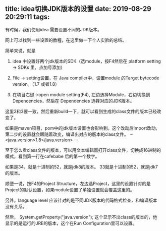 title: idea切换JDK版本的设置
date: 2019-08-29 20:29:11
tags:
---

有时候，我们使用idea 需要设置不同的JDK版本。

网上可以找到一些设置的教程，在这里做一下个人实验的总结。

简单来说，就是 

1. idea 中设置好两个jdk版本的SDK（选module，按F4然后在 platform setting -> SDKs 里，点加号添加）

2. File -> setting设置，在 Java compiler中，设置module 的Target bytecode version。（1.7 或者1.8）

3. 在项目右键->open module setting(F4), 左边选择Module，右边切换到 Depencencies，然后在 Dependencies 选择对应的JDK版本。

这里2和3要一致，然后重新build一下，就可以看到生成的class文件的版本已经改变了。

如果是maven项目，pom中的jdk版本设置也会影响到。这个改动后import改动，第二步的设置就会跟随着改变，编译出对应的版本的class文件。
···
<properties>
	<java.version>1.8</java.version>
<properties>
···


至于怎么看class文件的版本，可以用文本编辑器打开class文件，切换成16进制的模式，看到第一行在cafebabe 后的第一个数字。

如果是34，就是十进制的52，就是jdk8的版本。 33就是十进制的52，就是jdk7的版本。

顺便一说，按F4的Project Structure，左边选Project，这里的设置针对的是Project的默认设置，如果module设置了单独设置就会覆盖这里的。

另外，language level 应该针对的是不同JDK版本的代码格式检查，和编译版本没有关系。

然后， System.getProperty("java.version"); 这个显示不出class的版本的，他显示的是运行的JRE的版本，这个在Run Configuration里可以设置。